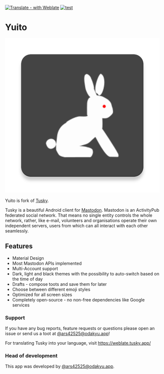 [![Translate - with Weblate](https://img.shields.io/badge/translate%20with-Weblate-green.svg?style=flat)](https://weblate.tusky.app/) [![test](https://github.com/accelforce/Yuito/workflows/test/badge.svg?branch=master&event=push)](https://github.com/accelforce/Yuito/actions?query=workflow%3Atest+event%3Apush+branch%3Amaster)
# Yuito

![](/app/src/blue/ic_launcher-web.png)

Yuito is fork of [Tusky](https://github.com/tuskyapp/Tusky).

Tusky is a beautiful Android client for [Mastodon](https://github.com/tootsuite/mastodon). Mastodon is an ActivityPub federated social network. That means no single entity controls the whole network, rather, like e-mail, volunteers and organisations operate their own independent servers, users from which can all interact with each other seamlessly.

## Features

- Material Design
- Most Mastodon APIs implemented
- Multi-Account support
- Dark, light and black themes with the possibility to auto-switch based on the time of day
- Drafts - compose toots and save them for later
- Choose between different emoji styles 
- Optimized for all screen sizes
- Completely open-source - no non-free dependencies like Google services

### Support

If you have any bug reports, feature requests or questions please open an issue or send us a toot at [@ars42525@odakyu.app](https://odakyu.app/@ars42525)!

For translating Tusky into your language, visit https://weblate.tusky.app/

### Head of development

This app was developed by [@ars42525@odakyu.app](https://odakyu.app/@ars42525).

